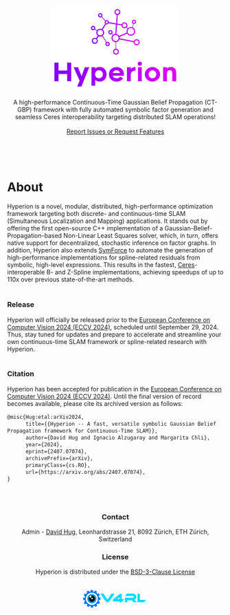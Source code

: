 <html>

<head>
  <meta name="color-scheme" content="light dark">
</head>

<body>
<div align="center">
    <a href="https://github.com/VIS4ROB-lab/hyperion">
        <img width="300" src="resources/images/hyperion_logo.png" alt="">
    </a>
    <br/><br/>
    A high-performance Continuous-Time Gaussian Belief Propagation (CT-GBP) framework with fully
    automated symbolic factor generation and seamless Ceres interoperability targeting
    distributed SLAM operations!
    <br/><br/>
    <a href="https://github.com/VIS4ROB-lab/hyperion/issues">
        Report Issues or Request Features
    </a>
</div>

<br/><br/><br/>

<h1> About </h1>

Hyperion is a novel, modular, distributed, high-performance optimization framework targeting both discrete- and
continuous-time SLAM (Simultaneous Localization and Mapping) applications. It stands out by offering the
first open-source C++ implementation of a Gaussian-Belief-Propagation-based Non-Linear Least Squares solver, which,
in turn, offers native support for decentralized, stochastic inference on factor graphs. In addition, Hyperion also
extends [SymForce](https://github.com/symforce-org/symforce) to automate the generation of high-performance
implementations for spline-related residuals from symbolic, high-level expressions. This results in the fastest,
[Ceres](http://ceres-solver.org)-interoperable B- and Z-Spline implementations, achieving speedups of up to 110x over
previous state-of-the-art methods.
<br/><br/>

<h3> Release </h3>

Hyperion will officially be released prior to
the [European Conference on Computer Vision 2024 (ECCV 2024)](https://eccv2024.ecva.net),
scheduled until September 29, 2024. Thus, stay tuned for updates and prepare to accelerate and streamline your own
continuous-time SLAM framework or spline-related research with Hyperion.
<br/><br/>

<h3> Citation </h3>

Hyperion has been accepted for publication in
the [European Conference on Computer Vision 2024 (ECCV 2024)](https://eccv2024.ecva.net). Until the final version of
record becomes available, please cite its archived version as follows:

```
@misc{Hug:etal:arXiv2024,
      title={{Hyperion -- A fast, versatile symbolic Gaussian Belief Propagation framework for Continuous-Time SLAM}}, 
      author={David Hug and Ignacio Alzugaray and Margarita Chli},
      year={2024},
      eprint={2407.07074},
      archivePrefix={arXiv},
      primaryClass={cs.RO},
      url={https://arxiv.org/abs/2407.07074}, 
}
```
<br/><br/>

<!-- <h1> Setup </h1> -->

<div align="center">
    <h3> Contact </h3>
    Admin - <a href="mailto:dhug@ethz.ch">David Hug</a>, Leonhardstrasse 21, 8092 Zürich, ETH Zürich, Switzerland
</div>

<div align="center">
    <h3> License </h3>
    Hyperion is distributed under the <a href="LICENSE">BSD-3-Clause License</a>
    <br/><br/><br/>
    <a href="https://asl.ethz.ch/v4rl">
        <source srcset="resources/images/v4rl_logo_light.png" media="(prefers-color-scheme: dark)">
    	<img width="150" src="resources/images/v4rl_logo_dark.png">
    </a>
</div>
</body>

</html>